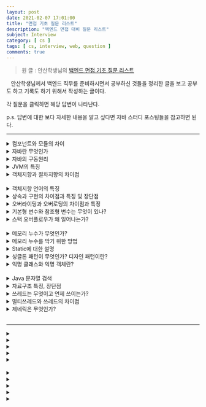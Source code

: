 ```yaml
---
layout: post
date: 2021-02-07 17:01:00
title: "면접 기초 질문 리스트"
description: "백엔드 면접 대비 질문 리스트"
subject: Interview
category: [ cs ]
tags: [ cs, interview, web, question ]
comments: true
---
```


> 원 글 : 안산학생님의 [백엔드 면접 기초 질문 리스트](https://haejun0317.tistory.com/238)

&nbsp;&nbsp;&nbsp;안산학생님께서 백엔드 직무를 준비하시면서 공부하신 것들을 정리한 글을 보고 공부도 하고 기록도 하기 위해서 작성하는 글이다.

각 질문을 클릭하면 해당 답변이 나타난다.

p.s. 답변에 대한 보다 자세한 내용을 알고 싶다면 자바 스터디 포스팅들을 참고하면 된다.

---

<details>
  <summary>컴포넌트와 모듈의 차이</summary>
  <br/>
  <p>&nbsp;&nbsp;&nbsp;컴포넌트와 모듈은 비슷하지만 모듈이 컴포넌트보다 큰 단위라고 할 수 있다. 두 용어 모두 전체 시스템을 구성하는 부분 부분을 분해하는 것을 목적으로 사용된다.</p>
  <p>&nbsp;&nbsp;&nbsp;컴포넌트는 하나의 부품으로, 보통 작은 영역에서 서로 연관되어 다용도로 사용이 가능하게 만든다. 컴포넌트는 런타임 개체를 참조하는데 예를 들어 UI를 제어하는 타이머와 같이 Back단에서 스레드를 보조하는 컴포넌트가 있다.</p>
  <p>&nbsp;&nbsp;&nbsp;모듈은 작은 범위의 조각으로 가장 첫 번째 그리고 가장 맨 앞에 위치하는 구현의 단위이다. 외부 인터페이스가 없는 복합적인 수요기능에서 실행될 수 있는 단위로 호환성이 좋다. 예시로 데이터베이스나 이메일 같이 통합적인 기능을 제공하면서 라이브러리처럼 사용될 수 있는 것들이 있다.</p>
  <p>&nbsp;&nbsp;&nbsp;컴포넌트는 소프트웨어 활동 단위를, 모듈은 구현 단위와 산출물을 중점으로 하고 있다.</p>
</details>

<details>
  <summary>자바란 무엇인가</summary>
  <br/>
  <p>&nbsp;&nbsp;&nbsp;자바는 객체지향 프로그래밍 언어로서 보안성이 뛰어나며 컴파일한 코드는 다른 운영체제에서 사용될 수 있도록 클래스로 제공된다. C++의 객체지향적인 장점을 살리면서 분산환경을 지원해 효율적이다. 이러한 동작의 배경에는 JVM이 있다.</p>
</details>

<details>
  <summary>자바의 구동원리</summary>
  <br/>
  <p>&nbsp;&nbsp;&nbsp;자바로 작성한 코드는 `.java`라는 확장자를 가지며 자바에 존재하는 전용컴파일러 `javac`를 통해 컴파일 한다. 자바코드를 컴퓨터가 이해할 수 있도록 프로그래밍 언어에서 기계어로 변경되면 `.class` 확장자를 가지는 파일이 생성되고, 이 파일이 JVM을 통해서 실행된다.</p>
</details>

<details>
  <summary>JVM의 특징</summary>
  <br/>
  <p>&nbsp;&nbsp;&nbsp;JVM은 Java Virtual Machine의 약자로 자바 가상머신을 뜻한다. 자바소스로부터 만들어진 바이너리 파일(.class)을 실행하기 위해 필요하다. 자바가 OS에 구애받지 않고 사용가능하게 만들어주는 이유이기도 하다. 또한 자동 메모리 관리 기법인 Garbage Collection을 수행한다.</p>

  + JRE : 자바 실행환경. JVM으로 자바자프로그램을 동작시킬 때 필요한 파일들을 가지고 있다.
  + JDK : Java 개발을 하기위해 필요한 환경. JDK에는 JRE가 포함되어 있다.
</details>

<details>
  <summary>객체지향과 절차지향의 차이점</summary>
  <br/>
  <p>&nbsp;&nbsp;&nbsp;절차지향 프로그래밍이란 물이 위에서 아래로 흐르듯이 순차적인 처리가 중요시되며 프로그램 전체가 유기적으로 연결되도록 만드는 프로그래밍 기법이다. 컴퓨터의 처리구조와 유사하여 실행속도가 빠르다는 장점이 있지만 유지보수가 어렵고 실행순서가 정해져 있어 코드의 순서가 바뀌면 결과 값이 달라질 수 있고 디버깅이 어렵다는 단점이 있다.</p>

  <p>&nbsp;&nbsp;&nbsp;객체지향은 실제 세계를 모델링하여 소프트웨어를 개발하는 방법이다. 컴퓨터 부품을 하나씩 구해서 조립하는 것과 같이 프로그래밍한다. 코드의 재활용성이 높고 디버깅이 쉬운 장점이 있으나 절차지향에 비해 처리속도가 느리고 설계에 시간이 많이 걸린다는 단점이 있다.</p>
</details>
<br/>

<details>
  <summary>객체지향 언어의 특징</summary>
  <br/>
  <p></p>
</details>

<details>
  <summary>상속과 구현의 차이점과 특징 및 장단점</summary>
  <br/>
  <p></p>
</details>

<details>
  <summary>오버라이딩과 오버로딩의 차이점과 특징</summary>
  <br/>
  <p></p>
</details>

<details>
  <summary>기본형 변수와 참조형 변수는 무엇이 있나?</summary>
  <br/>
  <p></p>
</details>

<details>
  <summary>스택 오버플로우가 왜 일어나는가?</summary>
  <br/>
  <p></p>
</details>
<br/>

<details>
  <summary>메모리 누수가 무엇인가?</summary>
  <br/>
  <p></p>
</details>

<details>
  <summary>메모리 누수를 막기 위한 방법</summary>
  <br/>
  <p></p>
</details>

<details>
  <summary>Static에 대한 설명</summary>
  <br/>
  <p></p>
</details>

<details>
  <summary>싱글톤 패턴이 무엇인가? 디자인 패턴이란?</summary>
  <br/>
  <p></p>
</details>

<details>
  <summary>익명 클래스와 익명 객체란?</summary>
  <br/>
  <p></p>
</details>
<br/>

<details>
  <summary>Java 문자열 검색</summary>
  <br/>
  <p></p>
</details>

<details>
  <summary>자료구조 특징, 장단점</summary>
  <br/>
  <p></p>
</details>

<details>
  <summary>쓰레드는 무엇이고 언제 쓰이는가?</summary>
  <br/>
  <p></p>
</details>

<details>
  <summary>멀티쓰레드와 쓰레드의 차이점</summary>
  <br/>
  <p></p>
</details>

<details>
  <summary>제네릭은 무엇인가?</summary>
  <br/>
  <p></p>
</details>
<br/>

---

<details>
  <summary></summary>
  <br/>
  <p></p>
</details>

<details>
  <summary></summary>
  <br/>
  <p></p>
</details>

<details>
  <summary></summary>
  <br/>
  <p></p>
</details>

<details>
  <summary></summary>
  <br/>
  <p></p>
</details>

<details>
  <summary></summary>
  <br/>
  <p></p>
</details>
<br/>

<details>
  <summary></summary>
  <br/>
  <p></p>
</details>

<details>
  <summary></summary>
  <br/>
  <p></p>
</details>

<details>
  <summary></summary>
  <br/>
  <p></p>
</details>

<details>
  <summary></summary>
  <br/>
  <p></p>
</details>

<details>
  <summary></summary>
  <br/>
  <p></p>
</details>
<br/>

